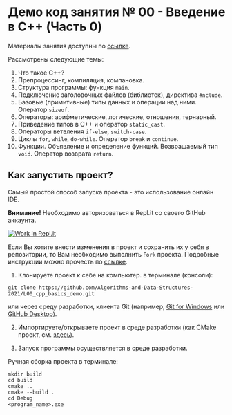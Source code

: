 # Демо код занятия № 00 - Введение в C++ (Часть 0)

Материалы занятия доступны по [ссылке](https://www.notion.so/L00-Introduction-to-C-689f613bb4d94b24b2f64bc3f1cf7c9d).

Рассмотрены следующие темы:
1. Что такое C++?
2. Препроцессинг, компиляция, компановка.
3. Структура программы: функция `main`.
4. Подключение заголовочных файлов (библиотек), директива `#nclude`.
5. Базовые (примитивные) типы данных и операции над ними. Оператор `sizeof`.
6. Операторы: арифметические, логические, отношения, тернарный.
7. Приведение типов в C++ и оператор `static_cast`.
8. Операторы ветвления `if-else`, `switch-case`.
9. Циклы `for`, `while`, `do-while`. Оператор `break` и `continue`.
10. Функции. Объявление и определение функций. Возвращаемый тип `void`. Оператор возврата `return`.

## Как запустить проект?

Самый простой способ запуска проекта - это использование онлайн IDE.

**Внимание!** Необходимо авторизоваться в Repl.it со своего GitHub аккаунта. 

[![Work in Repl.it](https://classroom.github.com/assets/work-in-replit-14baed9a392b3a25080506f3b7b6d57f295ec2978f6f33ec97e36a161684cbe9.svg)](https://repl.it/github/Algorithms-and-Data-Structures-2021/L00_cpp_basics_demo)


Если Вы хотите внести изменения в проект и сохранить их у себя в репозитории, то Вам необходимо выполнить `Fork` проекта.
Подробные инструкции можно прочесть по [ссылке](https://docs.github.com/en/github/getting-started-with-github/fork-a-repo).

1. Клонируете проект к себе на компьютер.
в терминале (консоли):
```shell
git clone https://github.com/Algorithms-and-Data-Structures-2021/L00_cpp_basics_demo.git
```
или через среду разработки, клиента Git (например, [Git for Windows](https://git-scm.com/download/win) или [GitHub Desktop](https://desktop.github.com/)).

2. Импортируете/открываете проект в среде разработки (как CMake проект, см. [здесь](https://www.jetbrains.com/help/clion/quick-cmake-tutorial.html)).

3. Запуск программы осуществляется в среде разработки.

Ручная сборка проекта в терминале:
```shell
mkdir build
cd build
cmake ..
cmake --build .
cd Debug
<program_name>.exe
```

